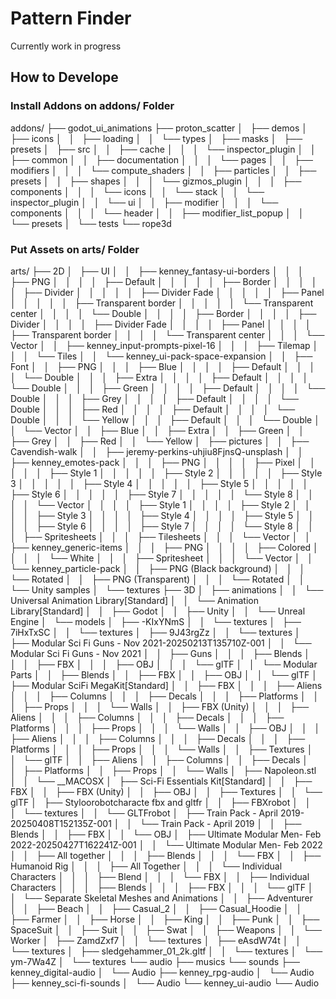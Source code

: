 # Pattern Finder
Currently work in progress

## How to Develope
### Install Addons on addons/ Folder
addons/
├── godot_ui_animations
├── proton_scatter
│   ├── demos
│   ├── icons
│   │   ├── loading
│   │   └── types
│   ├── masks
│   ├── presets
│   ├── src
│   │   ├── cache
│   │   │   └── inspector_plugin
│   │   ├── common
│   │   ├── documentation
│   │   │   └── pages
│   │   ├── modifiers
│   │   │   └── compute_shaders
│   │   ├── particles
│   │   ├── presets
│   │   ├── shapes
│   │   │   └── gizmos_plugin
│   │   │       ├── components
│   │   │       └── icons
│   │   └── stack
│   │       └── inspector_plugin
│   │           └── ui
│   │               ├── modifier
│   │               │   └── components
│   │               │       └── header
│   │               ├── modifier_list_popup
│   │               └── presets
│   └── tests
└── rope3d

### Put Assets on arts/ Folder
arts/
├── 2D
│   ├── UI
│   │   ├── kenney_fantasy-ui-borders
│   │   │   ├── PNG
│   │   │   │   ├── Default
│   │   │   │   │   ├── Border
│   │   │   │   │   ├── Divider
│   │   │   │   │   ├── Divider Fade
│   │   │   │   │   ├── Panel
│   │   │   │   │   ├── Transparent border
│   │   │   │   │   └── Transparent center
│   │   │   │   └── Double
│   │   │   │       ├── Border
│   │   │   │       ├── Divider
│   │   │   │       ├── Divider Fade
│   │   │   │       ├── Panel
│   │   │   │       ├── Transparent border
│   │   │   │       └── Transparent center
│   │   │   └── Vector
│   │   ├── kenney_input-prompts-pixel-16
│   │   │   ├── Tilemap
│   │   │   └── Tiles
│   │   └── kenney_ui-pack-space-expansion
│   │       ├── Font
│   │       ├── PNG
│   │       │   ├── Blue
│   │       │   │   ├── Default
│   │       │   │   └── Double
│   │       │   ├── Extra
│   │       │   │   ├── Default
│   │       │   │   └── Double
│   │       │   ├── Green
│   │       │   │   ├── Default
│   │       │   │   └── Double
│   │       │   ├── Grey
│   │       │   │   ├── Default
│   │       │   │   └── Double
│   │       │   ├── Red
│   │       │   │   ├── Default
│   │       │   │   └── Double
│   │       │   └── Yellow
│   │       │       ├── Default
│   │       │       └── Double
│   │       └── Vector
│   │           ├── Blue
│   │           ├── Extra
│   │           ├── Green
│   │           ├── Grey
│   │           ├── Red
│   │           └── Yellow
│   ├── pictures
│   │   ├── Cavendish-walk
│   │   ├── jeremy-perkins-uhjiu8FjnsQ-unsplash
│   │   ├── kenney_emotes-pack
│   │   │   ├── PNG
│   │   │   │   ├── Pixel
│   │   │   │   │   ├── Style 1
│   │   │   │   │   ├── Style 2
│   │   │   │   │   ├── Style 3
│   │   │   │   │   ├── Style 4
│   │   │   │   │   ├── Style 5
│   │   │   │   │   ├── Style 6
│   │   │   │   │   ├── Style 7
│   │   │   │   │   └── Style 8
│   │   │   │   └── Vector
│   │   │   │       ├── Style 1
│   │   │   │       ├── Style 2
│   │   │   │       ├── Style 3
│   │   │   │       ├── Style 4
│   │   │   │       ├── Style 5
│   │   │   │       ├── Style 6
│   │   │   │       ├── Style 7
│   │   │   │       └── Style 8
│   │   │   ├── Spritesheets
│   │   │   ├── Tilesheets
│   │   │   └── Vector
│   │   ├── kenney_generic-items
│   │   │   ├── PNG
│   │   │   │   ├── Colored
│   │   │   │   └── White
│   │   │   ├── Spritesheet
│   │   │   └── Vector
│   │   └── kenney_particle-pack
│   │       ├── PNG (Black background)
│   │       │   └── Rotated
│   │       ├── PNG (Transparent)
│   │       │   └── Rotated
│   │       └── Unity samples
│   └── textures
├── 3D
│   ├── animations
│   │   └── Universal Animation Library[Standard]
│   │       └── Animation Library[Standard]
│   │           ├── Godot
│   │           ├── Unity
│   │           └── Unreal Engine
│   └── models
│       ├── -KIxYNmS
│       │   └── textures
│       ├── 7iHxTxSC
│       │   └── textures
│       ├── 9J43rgZz
│       │   └── textures
│       ├── Modular Sci Fi Guns - Nov 2021-20250213T135710Z-001
│       │   └── Modular Sci Fi Guns - Nov 2021
│       │       ├── Guns
│       │       │   ├── Blends
│       │       │   ├── FBX
│       │       │   ├── OBJ
│       │       │   └── glTF
│       │       └── Modular Parts
│       │           ├── Blends
│       │           ├── FBX
│       │           ├── OBJ
│       │           └── glTF
│       ├── Modular SciFi MegaKit[Standard]
│       │   ├── FBX
│       │   │   ├── Aliens
│       │   │   ├── Columns
│       │   │   ├── Decals
│       │   │   ├── Platforms
│       │   │   ├── Props
│       │   │   └── Walls
│       │   ├── FBX (Unity)
│       │   │   ├── Aliens
│       │   │   ├── Columns
│       │   │   ├── Decals
│       │   │   ├── Platforms
│       │   │   ├── Props
│       │   │   └── Walls
│       │   ├── OBJ
│       │   │   ├── Aliens
│       │   │   ├── Columns
│       │   │   ├── Decals
│       │   │   ├── Platforms
│       │   │   ├── Props
│       │   │   └── Walls
│       │   ├── Textures
│       │   └── glTF
│       │       ├── Aliens
│       │       ├── Columns
│       │       ├── Decals
│       │       ├── Platforms
│       │       ├── Props
│       │       └── Walls
│       ├── Napoleon.stl
│       │   └── __MACOSX
│       ├── Sci-Fi Essentials Kit[Standard]
│       │   ├── FBX
│       │   ├── FBX (Unity)
│       │   ├── OBJ
│       │   ├── Textures
│       │   └── glTF
│       ├── Styloorobotcharacte fbx and gltfr
│       │   ├── FBXrobot
│       │   │   └── textures
│       │   └── GLTFrobot
│       ├── Train Pack - April 2019-20250408T152135Z-001
│       │   └── Train Pack - April 2019
│       │       ├── Blends
│       │       ├── FBX
│       │       └── OBJ
│       ├── Ultimate Modular Men- Feb 2022-20250427T162241Z-001
│       │   └── Ultimate Modular Men- Feb 2022
│       │       ├── All together
│       │       │   ├── Blends
│       │       │   └── FBX
│       │       ├── Humanoid Rig
│       │       │   ├── All Together
│       │       │   └── Individual Characters
│       │       │       ├── Blend
│       │       │       └── FBX
│       │       ├── Individual Characters
│       │       │   ├── Blends
│       │       │   ├── FBX
│       │       │   └── glTF
│       │       └── Separate Skeletal Meshes and Animations
│       │           ├── Adventurer
│       │           ├── Beach
│       │           ├── Casual_2
│       │           ├── Casual_Hoodie
│       │           ├── Farmer
│       │           ├── Horse
│       │           ├── King
│       │           ├── Punk
│       │           ├── SpaceSuit
│       │           ├── Suit
│       │           ├── Swat
│       │           ├── Weapons
│       │           └── Worker
│       ├── ZamdZxf7
│       │   └── textures
│       ├── eAsdW74t
│       │   └── textures
│       ├── sledgehammer_01_2k.gltf
│       │   └── textures
│       └── ym-7Wa4Z
│           └── textures
└── audio
    ├── musics
    └── sounds
        ├── kenney_digital-audio
        │   └── Audio
        ├── kenney_rpg-audio
        │   └── Audio
        ├── kenney_sci-fi-sounds
        │   └── Audio
        └── kenney_ui-audio
            └── Audio

